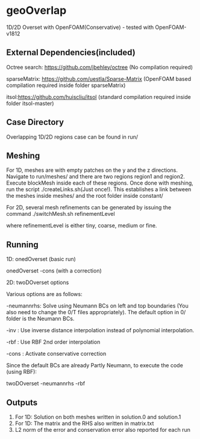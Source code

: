 # geoOverlap
 1D/2D Overset with OpenFOAM(Conservative) - tested with OpenFOAM-v1812
 
 
External Dependencies(included)
-------------------------------
Octree search: https://github.com/jbehley/octree  (No compilation required)

sparseMatrix: https://github.com/uestla/Sparse-Matrix (OpenFOAM based compilation required inside folder sparseMatrix)

itsol:https://github.com/huiscliu/itsol (standard compilation required inside folder itsol-master)
 
Case Directory
---------------
Overlapping 1D/2D regions case can be found in run/

Meshing
--------
For 1D, meshes are with empty patches on the y and the z directions. Navigate to run/meshes/ and there are two regions region1 and region2. Execute blockMesh inside each of these regions. Once done with meshing, run the script ./createLinks.sh(Just once!). This establishes a link between the meshes inside meshes/ and the root folder inside constant/ 

For 2D, several mesh refinements can be generated by issuing the command
./switchMesh.sh refinementLevel
 
where refinementLevel is either tiny, coarse, medium or fine. 

Running
--------

1D:
onedOverset (basic run)

onedOverset -cons (with a correction)

2D:
twoDOverset  options

Various options are as follows:

-neumannrhs:  Solve using Neumann BCs on left and top boundaries (You also need to change the 0/T files appropriately). The default option in 0/ folder is the Neumann BCs.

-inv       :  Use inverse distance interpolation instead of polynomial interpolation.

-rbf       :  Use RBF 2nd order interpolation

-cons      :  Activate conservative correction


Since the default BCs are already Partly Neumann, to execute the code (using RBF):

twoDOverset  -neumannrhs -rbf

Outputs
-------
1. For 1D: Solution on both meshes written in solution.0 and solution.1
2. For 1D: The matrix and the RHS also written in matrix.txt
3. L2 norm of the error and conservation error also reported for each run

